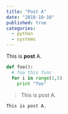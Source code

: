 ```yaml
---
title: "Post A"
date: "2018-10-10"
published: true
categories:
  - python
  - systems
---
```


This is **post** A.

```python
def foo():
  # foo this func
  for i in range(1,5)
    print "foo"
```

> This is post A.

`This is post A.`

